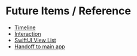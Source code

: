 #  Future Items / Reference

- [Timeline](https://developer.apple.com/documentation/widgetkit/keeping-a-widget-up-to-date)
- [Interaction](https://developer.apple.com/documentation/widgetkit/adding-interactivity-to-widgets-and-live-activities)
- [SwiftUI View List](https://developer.apple.com/documentation/widgetkit/swiftui-views)
- [Handoff to main app](https://developer.apple.com/documentation/SwiftUI/View/widgetURL%28_:%29)

